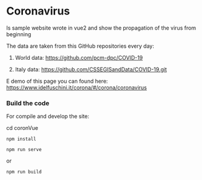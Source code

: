 # Coronavirus

Is sample website wrote in vue2 and show the propagation of the virus from beginning

The data are taken from this GitHub repositories every day:

1) World data: https://github.com/pcm-dpc/COVID-19

2) Italy data: https://github.com/CSSEGISandData/COVID-19.git

E demo of this page you can found here: https://www.idelfuschini.it/corona/#/corona/coronavirus

### Build the code

For compile and develop the site:

cd coronVue

`npm install`

`npm run serve`

or

`npm run build` 

